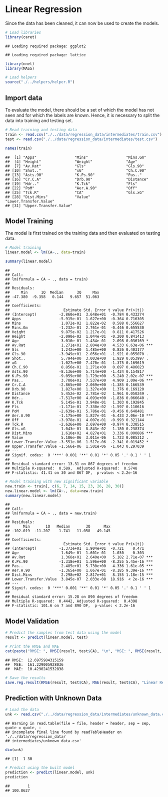 # Linear Regression

Since the data has been cleaned, it can now be used to create the
models.

``` r
# Load libraries
library(caret)
```

    ## Loading required package: ggplot2

    ## Loading required package: lattice

``` r
library(nnet)
library(MASS)

# Load helpers
source("./../helpers/helper.R")
```

## Import data

To evaluate the model, there should be a set of which the model has not
seen and for which the labels are known. Hence, it is necessary to split
the data into training and testing set.

``` r
# Read training and testing data
train <- read.csv("./../data/regression_data/intermediates/train.csv")
test <- read.csv("./../data/regression_data/intermediates/test.csv")
```

``` r
names(train)
```

    ##  [1] "Apps"                 "Mins"                 "Mins.Gm"             
    ##  [4] "Height"               "Weight"               "Age"                 
    ##  [7] "Av.Rat"               "Gls"                  "Gls.90"              
    ## [10] "Shot.."               "xG"                   "Ch.C.90"             
    ## [13] "Asts.90"              "K.Ps.90"              "Pas.."               
    ## [16] "Cr.C.A"               "Drb.90"               "Distance"            
    ## [19] "Hdr.."                "K.Tck"                "Fls"                 
    ## [22] "PoM"                  "Aer.A.90"             "Off"                 
    ## [25] "Tck.R"                "CA"                   "Gls.xG"              
    ## [28] "Dist.Mins"            "Value"                "Lower.Transfer.Value"
    ## [31] "Upper.Transfer.Value"

## Model Training

The model is first trained on the training data and then evaluated on
testing data.

``` r
# Model training
linear.model <- lm(CA~., data=train)
```

``` r
summary(linear.model)
```

    ## 
    ## Call:
    ## lm(formula = CA ~ ., data = train)
    ## 
    ## Residuals:
    ##     Min      1Q  Median      3Q     Max 
    ## -47.380  -9.358   0.144   9.657  51.063 
    ## 
    ## Coefficients:
    ##                        Estimate Std. Error t value Pr(>|t|)    
    ## (Intercept)          -2.860e+01  3.648e+01  -0.784 0.433274    
    ## Apps                 -5.915e-01  1.627e+00  -0.364 0.716305    
    ## Mins                  1.072e-02  1.822e-02   0.588 0.556627    
    ## Mins.Gm              -1.232e-01  2.761e-01  -0.446 0.655530    
    ## Height                9.875e-02  1.217e-01   0.811 0.417526    
    ## Weight               -2.090e-02  1.044e-01  -0.200 0.841413    
    ## Age                   3.010e-01  1.434e-01   2.098 0.036169 *  
    ## Av.Rat                1.271e+01  2.804e+00   4.533 6.63e-06 ***
    ## Gls                   1.242e+00  1.485e+00   0.836 0.403177    
    ## Gls.90               -3.949e+01  2.056e+01  -1.921 0.055070 .  
    ## Shot..                5.794e+00  3.003e+00   1.929 0.053997 .  
    ## xG                   -1.027e+00  7.470e-01  -1.375 0.169619    
    ## Ch.C.90               8.856e-01  1.271e+00   0.697 0.486023    
    ## Asts.90              -8.136e+00  5.714e+00  -1.424 0.154817    
    ## K.Ps.90              -9.059e+00  1.729e+00  -5.240 2.02e-07 ***
    ## Pas..                 3.700e+01  7.537e+00   4.909 1.09e-06 ***
    ## Cr.C.A               -2.865e+00  2.069e+00  -1.385 0.166539    
    ## Drb.90                1.827e+00  1.327e+00   1.376 0.169120    
    ## Distance              5.452e-02  2.781e-02   1.961 0.050249 .  
    ## Hdr..                -7.517e+00  4.093e+00  -1.836 0.066640 .  
    ## K.Tck                 5.145e-01  3.948e-01   1.303 0.192845    
    ## Fls                  -1.171e-01  7.330e-02  -1.597 0.110616    
    ## PoM                  -2.639e-01  5.786e-01  -0.456 0.648481    
    ## Aer.A.90             -1.175e+00  1.827e-01  -6.433 2.06e-10 ***
    ## Off                  -3.978e-01  4.007e-01  -0.993 0.321144    
    ## Tck.R                -2.626e+00  2.697e+00  -0.974 0.330515    
    ## Gls.xG                1.043e-01  8.843e-02   1.180 0.238374    
    ## Dist.Mins             1.610e+02  4.827e+01   3.336 0.000886 ***
    ## Value                 5.186e-06  3.011e-06   1.723 0.085312 .  
    ## Lower.Transfer.Value -3.551e-06  1.517e-06  -2.341 0.019452 *  
    ## Upper.Transfer.Value -1.566e-06  1.501e-06  -1.043 0.297039    
    ## ---
    ## Signif. codes:  0 '***' 0.001 '**' 0.01 '*' 0.05 '.' 0.1 ' ' 1
    ## 
    ## Residual standard error: 13.31 on 867 degrees of freedom
    ## Multiple R-squared:  0.589,  Adjusted R-squared:  0.5748 
    ## F-statistic: 41.41 on 30 and 867 DF,  p-value: < 2.2e-16

``` r
# Model training with new significant variable
new.train <- train[, c(6, 7, 14, 15, 23, 26, 28, 30)]
new.linear.model <- lm(CA~., data=new.train)
summary(new.linear.model)
```

    ## 
    ## Call:
    ## lm(formula = CA ~ ., data = new.train)
    ## 
    ## Residuals:
    ##      Min       1Q   Median       3Q      Max 
    ## -102.019  -11.207    1.741   11.058   49.145 
    ## 
    ## Coefficients:
    ##                        Estimate Std. Error t value Pr(>|t|)    
    ## (Intercept)          -1.373e+01  1.904e+01  -0.721    0.471    
    ## Age                   1.649e-01  1.601e-01   1.030    0.303    
    ## Av.Rat                1.368e+01  2.640e+00   5.182 2.71e-07 ***
    ## K.Ps.90              -1.318e+01  1.596e+00  -8.255 5.45e-16 ***
    ## Pas..                 2.485e+01  5.730e+00   4.336 1.61e-05 ***
    ## Aer.A.90             -1.365e+00  1.667e-01  -8.185 9.39e-16 ***
    ## Dist.Mins             2.298e+02  2.817e+01   8.155 1.18e-15 ***
    ## Lower.Transfer.Value  3.845e-07  2.033e-08  18.916  < 2e-16 ***
    ## ---
    ## Signif. codes:  0 '***' 0.001 '**' 0.01 '*' 0.05 '.' 0.1 ' ' 1
    ## 
    ## Residual standard error: 15.28 on 890 degrees of freedom
    ## Multiple R-squared:  0.4442, Adjusted R-squared:  0.4398 
    ## F-statistic: 101.6 on 7 and 890 DF,  p-value: < 2.2e-16

## Model Validation

``` r
# Predict the samples from test data using the model
result <- predict(linear.model, test)

# Print the RMSE and MAE
cat(paste("RMSE: ", RMSE(result, test$CA), "\n", "MSE: ", RMSE(result, test$CA)^2, "\n", "MAE: ", MAE(result, test$CA)))
```

    ## RMSE:  12.6975984315159 
    ##  MSE:  161.229005928036 
    ##  MAE:  10.4290241532838

``` r
# Save the results
save.reg.result(RMSE(result, test$CA), MAE(result, test$CA), "Linear Regression")
```

## Prediction with Unknown Data

``` r
# Load the data
unk <- read.csv("./../data/regression_data/intermediates/unknown_data.csv")
```

    ## Warning in read.table(file = file, header = header, sep = sep, quote = quote, :
    ## incomplete final line found by readTableHeader on './../data/regression_data/
    ## intermediates/unknown_data.csv'

``` r
dim(unk)
```

    ## [1]  1 30

``` r
# Predict using the built model
prediction <- predict(linear.model, unk)
prediction
```

    ##        1 
    ## 100.8627
